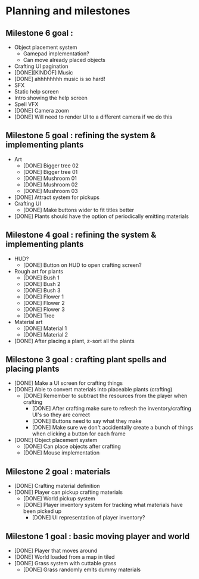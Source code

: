 # Planning and milestones

## Milestone 6 goal : 

- Object placement system
    - Gamepad implementation?
    - Can move already placed objects
- Crafting UI pagination
- [DONE][KINDOF] Music
 - [DONE] ahhhhhhhh music is so hard!
- SFX
- Static help screen
- Intro showing the help screen
- Spell VFX
- [DONE] Camera zoom
 - [DONE] Will need to render UI to a different camera if we do this
 
## Milestone 5 goal : refining the system & implementing plants

- Art
    - [DONE] Bigger tree 02
    - [DONE] Bigger tree 01
    - [DONE] Mushroom 01
    - [DONE] Mushroom 02
    - [DONE] Mushroom 03
- [DONE] Attract system for pickups
- Crafting UI
    - [DONE] Make buttons wider to fit titles better
- [DONE] Plants should have the option of periodically emitting materials

## Milestone 4 goal : refining the system & implementing plants

- HUD?
    - [DONE] Button on HUD to open crafting screen?
- Rough art for plants
    - [DONE] Bush 1
    - [DONE] Bush 2
    - [DONE] Bush 3
    - [DONE] Flower 1
    - [DONE] Flower 2
    - [DONE] Flower 3
    - [DONE] Tree
- Material art
    - [DONE] Material 1
    - [DONE] Material 2
- [DONE] After placing a plant, z-sort all the plants

## Milestone 3 goal : crafting plant spells and placing plants

- [DONE] Make a UI screen for crafting things
- [DONE] Able to convert materials into placeable plants (crafting)
    - [DONE] Remember to subtract the resources from the player when crafting
        - [DONE] After crafting make sure to refresh the inventory/crafting UI's so they are correct
        - [DONE] Buttons need to say what they make
        - [DONE] Make sure we don't accidentally create a bunch of things when clicking a button for each frame
- [DONE] Object placement system
   - [DONE] Can place objects after crafting
   - [DONE] Mouse implementation

## Milestone 2 goal : materials

- [DONE] Crafting material definition
- [DONE] Player can pickup crafting materials
    - [DONE] World pickup system
    - [DONE] Player inventory system for tracking what materials have been picked up
        - [DONE] UI representation of player inventory?

## Milestone 1 goal : basic moving player and world

- [DONE] Player that moves around
- [DONE] World loaded from a map in tiled
- [DONE] Grass system with cuttable grass
    - [DONE] Grass randomly emits dummy materials
